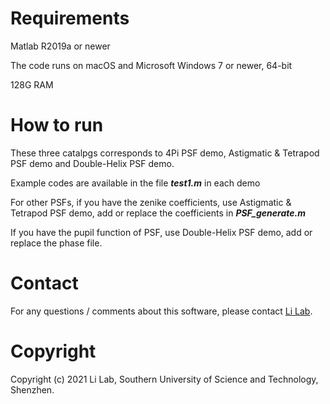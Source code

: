 # Requirements
Matlab R2019a or newer  

The code runs on macOS and Microsoft Windows 7 or newer, 64-bit

128G RAM

# How to run
These three catalpgs corresponds to 4Pi PSF demo, Astigmatic & Tetrapod PSF demo and Double-Helix PSF demo.

Example codes are available in the file ***test1.m*** in each demo 

For other PSFs, if you have the zenike coefficients, use Astigmatic & Tetrapod PSF demo, add or replace the coefficients in ***PSF_generate.m***

If you have the pupil function of PSF, use Double-Helix PSF demo, add or replace the phase file.

# Contact
For any questions / comments about this software, please contact [Li Lab](https://faculty.sustech.edu.cn/liym2019/en/).

# Copyright
Copyright (c) 2021 Li Lab, Southern University of Science and Technology, Shenzhen.
